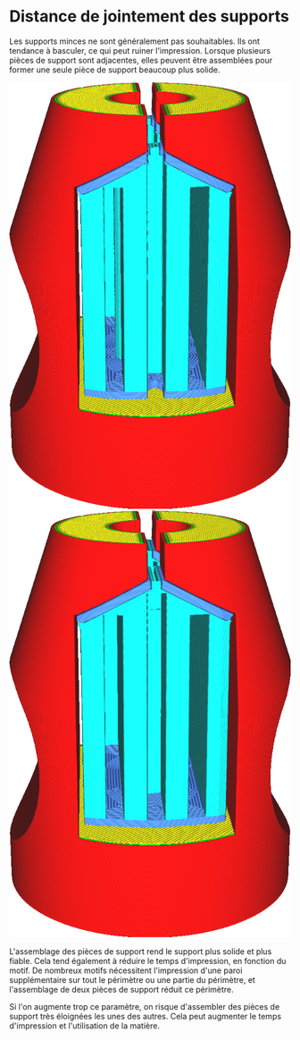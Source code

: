 Distance de jointement des supports
====
Les supports minces ne sont généralement pas souhaitables. Ils ont tendance à basculer, ce qui peut ruiner l'impression. Lorsque plusieurs pièces de support sont adjacentes, elles peuvent être assemblées pour former une seule pièce de support beaucoup plus solide.

![Deux pièces de support sont proches l'une de l'autre](../../../articles/images/support_join_distance_low.png)
![Avec une distance de jointure suffisante, ils sont fusionnés ensemble](../../../articles/images/support_join_distance_high.png)

L'assemblage des pièces de support rend le support plus solide et plus fiable. Cela tend également à réduire le temps d'impression, en fonction du motif. De nombreux motifs nécessitent l'impression d'une paroi supplémentaire sur tout le périmètre ou une partie du périmètre, et l'assemblage de deux pièces de support réduit ce périmètre.

Si l'on augmente trop ce paramètre, on risque d'assembler des pièces de support très éloignées les unes des autres. Cela peut augmenter le temps d'impression et l'utilisation de la matière.
